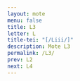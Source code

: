 ```yaml
---
layout: mote
menu: false
title: L3
letter: L
title-tei: "[/Liii/]"
description: Mote L3
permalink: /L3/
prev: L2
next: L4
---
```

